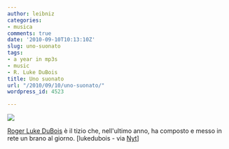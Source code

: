 ```yaml
---
author: leibniz
categories:
- musica
comments: true
date: '2010-09-10T10:13:10Z'
slug: uno-suonato
tags:
- a year in mp3s
- music
- R. Luke DuBois
title: Uno suonato
url: "/2010/09/10/uno-suonato/"
wordpress_id: 4523

---
```

![](https://leibniz.me/wp-content/uploads/2010/09/dubois75-thumbStandard.jpg)

[Roger Luke DuBois](https://lukedubois.com/year) è il tizio che, nell'ultimo anno, ha composto e messo in rete un brano al giorno. [lukedubois - via [Nyt](https://opinionator.blogs.nytimes.com/2010/09/09/a-year-in-mp3s/?partner=rss&emc=rss)]
